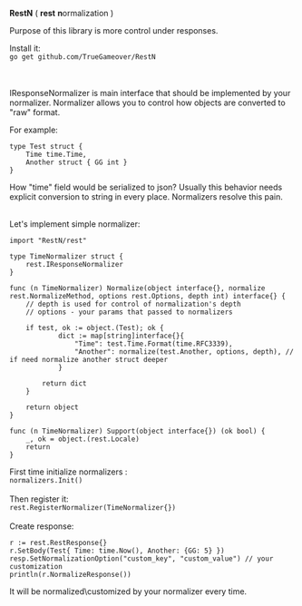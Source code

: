**RestN** ( **rest** **n**ormalization )

Purpose of this library is more control under responses.

Install it:<br>
`go get github.com/TrueGameover/RestN`

<br>
<br>
IResponseNormalizer is main interface that should be implemented by your normalizer. 
Normalizer allows you to control how objects are converted to "raw" format.

For example:

```
type Test struct {
    Time time.Time,
    Another struct { GG int }
}
```

How "time" field would be serialized to json? Usually this behavior needs explicit conversion to string in every place.
Normalizers resolve this pain.

<br>
Let's implement simple normalizer:

```
import "RestN/rest"

type TimeNormalizer struct {
    rest.IResponseNormalizer
}

func (n TimeNormalizer) Normalize(object interface{}, normalize rest.NormalizeMethod, options rest.Options, depth int) interface{} {
    // depth is used for control of normalization's depth
    // options - your params that passed to normalizers 
    
    if test, ok := object.(Test); ok {
            dict := map[string]interface{}{
                "Time": test.Time.Format(time.RFC3339),
                "Another": normalize(test.Another, options, depth), // if need normalize another struct deeper
            }

	    return dict
	}

    return object
}

func (n TimeNormalizer) Support(object interface{}) (ok bool) {
    _, ok = object.(rest.Locale)
    return
}

```

First time initialize normalizers :<br>
`normalizers.Init()`
<br>
<br>
Then register it:<br>
`rest.RegisterNormalizer(TimeNormalizer{})`
<br>
<br>
Create response:<br>

```
r := rest.RestResponse{}
r.SetBody(Test{ Time: time.Now(), Another: {GG: 5} })
resp.SetNormalizationOption("custom_key", "custom_value") // your customization
println(r.NormalizeResponse())
```

It will be normalized\customized by your normalizer every time.



